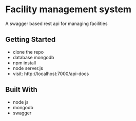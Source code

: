 # Facility management system 

A swagger based rest api for managing facilities

## Getting Started
* clone the repo
* database mongodb
* npm install
* node server.js
* visit: http://localhost:7000/api-docs


## Built With

* node js
* mongodb
* swagger
